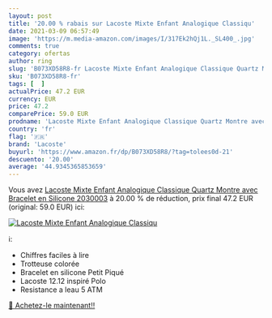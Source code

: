 ```yaml
---
layout: post
title: '20.00 % rabais sur Lacoste Mixte Enfant Analogique Classiqu'
date: 2021-03-09 06:57:49
image: 'https://m.media-amazon.com/images/I/317Ek2hQj1L._SL400_.jpg'
comments: true
category: ofertas
author: ring
slug: 'B073XD58R8-fr Lacoste Mixte Enfant Analogique Classique Quartz Montre...'
sku: 'B073XD58R8-fr'
tags: [  ]
actualPrice: 47.2 EUR
currency: EUR
price: 47.2
comparePrice: 59.0 EUR
prodname: 'Lacoste Mixte Enfant Analogique Classique Quartz Montre avec Bracelet en Silicone 2030003'
country: 'fr'
flag: '🇫🇷'
brand: 'Lacoste'
buyurl: 'https://www.amazon.fr/dp/B073XD58R8/?tag=tolees0d-21'
descuento: '20.00'
average: '44.9345365853659'
---
```


Vous avez [Lacoste Mixte Enfant Analogique Classique Quartz Montre avec Bracelet en Silicone 2030003](https://www.amazon.fr/dp/B073XD58R8/?tag=tolees0d-21)  à  20.00 % de réduction, prix final  47.2 EUR (original: 59.0 EUR) ici:

[![Lacoste Mixte Enfant Analogique Classiqu](https://m.media-amazon.com/images/I/317Ek2hQj1L._SL400_.jpg)](https://www.amazon.fr/dp/B073XD58R8/?tag=tolees0d-21)

ℹ️:

- Chiffres faciles à lire
- Trotteuse colorée
- Bracelet en silicone Petit Piqué
- Lacoste 12.12 inspiré Polo
- Resistance a leau 5 ATM

[🛒 Achetez-le maintenant!!](https://www.amazon.fr/dp/B073XD58R8/?tag=tolees0d-21)
